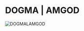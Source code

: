 # DOGMA | AMGOD

![DOGMALAMGOD](https://64.media.tumblr.com/cfaba42de5aefae5b45e482dab91d96c/903a48be79cdd0e7-4b/s1280x1920/1dd7ad709cba8fd9620656ac73253547ad769bb4.jpg)